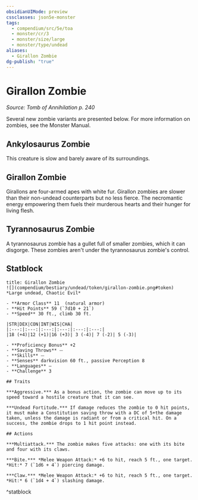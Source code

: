 ```yaml
---
obsidianUIMode: preview
cssclasses: json5e-monster
tags:
  - compendium/src/5e/toa
  - monster/cr/3
  - monster/size/large
  - monster/type/undead
aliases:
  - Girallon Zombie
dg-publish: "true"
---
```

# Girallon Zombie
*Source: Tomb of Annihilation p. 240*  

Several new zombie variants are presented below. For more information on zombies, see the Monster Manual.

## Ankylosaurus Zombie

This creature is slow and barely aware of its surroundings.

## Girallon Zombie

Girallons are four-armed apes with white fur. Girallon zombies are slower than their non-undead counterparts but no less fierce. The necromantic energy empowering them fuels their murderous hearts and their hunger for living flesh.

## Tyrannosaurus Zombie

A tyrannosaurus zombie has a gullet full of smaller zombies, which it can disgorge. These zombies aren't under the tyrannosaurus zombie's control.

## Statblock

```ad-statblock
title: Girallon Zombie
![](compendium/bestiary/undead/token/girallon-zombie.png#token)
*Large undead, Chaotic Evil*

- **Armor Class** 11  (natural armor)
- **Hit Points** 59 (`7d10 + 21`)
- **Speed** 30 ft., climb 30 ft.

|STR|DEX|CON|INT|WIS|CHA|
|:---:|:---:|:---:|:---:|:---:|:---:|
|18 (+4)|12 (+1)|16 (+3)| 3 (-4)| 7 (-2)| 5 (-3)|

- **Proficiency Bonus** +2
- **Saving Throws** ⏤
- **Skills** ⏤
- **Senses** darkvision 60 ft., passive Perception 8
- **Languages** —
- **Challenge** 3

## Traits

***Aggressive.*** As a bonus action, the zombie can move up to its speed toward a hostile creature that it can see.

***Undead Fortitude.*** If damage reduces the zombie to 0 hit points, it must make a Constitution saving throw with a DC of 5+the damage taken, unless the damage is radiant or from a critical hit. On a success, the zombie drops to 1 hit point instead.

## Actions

***Multiattack.*** The zombie makes five attacks: one with its bite and four with its claws.

***Bite.*** *Melee Weapon Attack:* +6 to hit, reach 5 ft., one target. *Hit:* 7 (`1d6 + 4`) piercing damage.

***Claw.*** *Melee Weapon Attack:* +6 to hit, reach 5 ft., one target. *Hit:* 6 (`1d4 + 4`) slashing damage.
```
^statblock